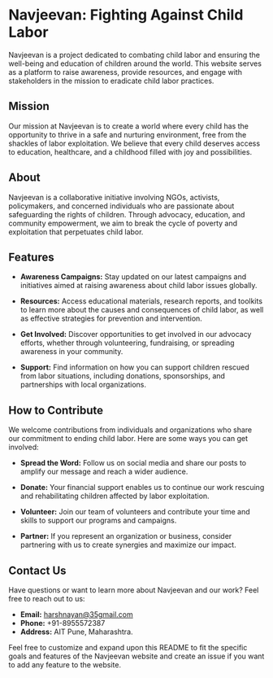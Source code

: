 # Navjeevan: Fighting Against Child Labor

Navjeevan is a project dedicated to combating child labor and ensuring the well-being and education of children around the world. This website serves as a platform to raise awareness, provide resources, and engage with stakeholders in the mission to eradicate child labor practices.

## Mission

Our mission at Navjeevan is to create a world where every child has the opportunity to thrive in a safe and nurturing environment, free from the shackles of labor exploitation. We believe that every child deserves access to education, healthcare, and a childhood filled with joy and possibilities.

## About

Navjeevan is a collaborative initiative involving NGOs, activists, policymakers, and concerned individuals who are passionate about safeguarding the rights of children. Through advocacy, education, and community empowerment, we aim to break the cycle of poverty and exploitation that perpetuates child labor.

## Features

- **Awareness Campaigns:** Stay updated on our latest campaigns and initiatives aimed at raising awareness about child labor issues globally.

- **Resources:** Access educational materials, research reports, and toolkits to learn more about the causes and consequences of child labor, as well as effective strategies for prevention and intervention.

- **Get Involved:** Discover opportunities to get involved in our advocacy efforts, whether through volunteering, fundraising, or spreading awareness in your community.

- **Support:** Find information on how you can support children rescued from labor situations, including donations, sponsorships, and partnerships with local organizations.

## How to Contribute

We welcome contributions from individuals and organizations who share our commitment to ending child labor. Here are some ways you can get involved:

- **Spread the Word:** Follow us on social media and share our posts to amplify our message and reach a wider audience.

- **Donate:** Your financial support enables us to continue our work rescuing and rehabilitating children affected by labor exploitation.

- **Volunteer:** Join our team of volunteers and contribute your time and skills to support our programs and campaigns.

- **Partner:** If you represent an organization or business, consider partnering with us to create synergies and maximize our impact.

## Contact Us

Have questions or want to learn more about Navjeevan and our work? Feel free to reach out to us:

- **Email:** harshnayan@35gmail.com
- **Phone:** +91-8955572387
- **Address:** AIT Pune, Maharashtra.


Feel free to customize and expand upon this README to fit the specific goals and features of the Navjeevan website and create an issue if you want to add any feature to the website.
